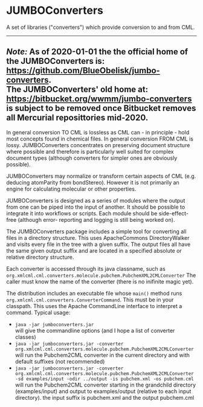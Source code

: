 JUMBOConverters
===============
A set of libraries ("converters") which provide conversion to and from CML.

---
*Note:*
As of 2020-01-01 the the official home of the JUMBOConverters is:
<https://github.com/BlueObelisk/jumbo-converters>.  
The JUMBOConverters' old home at: https://bitbucket.org/wwmm/jumbo-converters
is subject to be removed once Bitbucket removes all Mercurial reposittories mid-2020.
---

In general conversion TO CML is lossless as CML can - in principle - hold most concepts found in chemical files. In
general conversion FROM CML is lossy. JUMBOConverters concentrates on preserving document structure where possible and
therefore is particularly well suited for complex document types (although converters for simpler ones are obviously
possible).

JUMBOConverters may normalize or transform certain aspects of CML (e.g. deducing atomParity from bondStereo). However it
is not primarily an engine for calculating molecular or other properties.

JUMBOConverters is designed as a series of modules where the output from one can be piped into the input of another. It
should be possible to integrate it into workflows or scripts. Each module should be side-effect-free (although error-
reporting and logging is still being worked on).

The JUMBOConverters package includes a simple tool for converting all files in a directory structure. This uses ApacheCommons
DirectoryWalker and visits every file in the tree with a given suffix. The output files all have the same given output suffix and
 are located in a specified absolute or relative directory structure.

Each converter is accessed through its java classname, such as
`org.xmlcml.cml.converters.molecule.pubchem.PubchemXML2CMLConverter`
The caller must know the name of the converter (there is no inifinite magic yet).

The distribution includes an executable file whose `main()` method runs `org.xmlcml.cml.converters.ConverterCommand`.
This must be in your classpath. This uses the Apache CommandLine interface to interpret a command. Typical usage:

 * `java -jar jumboconverters.jar`  
   will give the commandline options (and I hope a list of converter classes)
 * `java -jar jumboconverters.jar -converter org.xmlcml.cml.converters.molecule.pubchem.PubchemXML2CMLConverter`  
   will run the Pubchem2CML converter in the current directory and with default suffixes (not recommended)
 * `java -jar jumboconverters.jar -converter org.xmlcml.cml.converters.molecule.pubchem.PubchemXML2CMLConverter -sd examples/input -odir ../output -is pubchem.xml -os pubchem.cml`  
   will run the Pubchem2CML converter starting in the grandchild directory (examples/input) and output to
   examples/output (relative to each input directory). the input suffix is pubchem.xml and the output pubchem.cml
